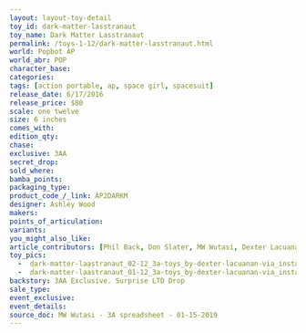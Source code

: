 ```yaml
---
layout: layout-toy-detail 
toy_id: dark-matter-lasstranaut
toy_name: Dark Matter Lasstranaut
permalink: /toys-1-12/dark-matter-lasstranaut.html
world: Popbot AP
world_abr: POP
character_base: 
categories: 
tags: [action portable, ap, space girl, spacesuit] 
release_date: 6/17/2016
release_price: $80 
scale: one twelve
size: 6 inches
comes_with: 
edition_qty: 
chase: 
exclusive: 3AA
secret_drop: 
sold_where: 
bamba_points: 
packaging_type: 
product_code_/_link: AP2DARKM
designer: Ashley Wood
makers: 
points_of_articulation: 
variants: 
you_might_also_like: 
article_contributors: [Phil Back, Don Slater, MW Wutasi, Dexter Lacuanan]
toy_pics: 
  -  dark-matter-laastranaut_02-12_3a-toys_by-dexter-lacuanan-via_instagram.jpg
  -  dark-matter-laastranaut_01-12_3a-toys_by-dexter-lacuanan-via_instagram.jpg
backstory: 3AA Exclusive. Surprise LTD Drop
sale_type: 
event_exclusive: 
event_details: 
source_doc: MW Wutasi - 3A spreadsheet - 01-15-2019
---
```

